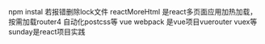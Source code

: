 npm instal 若报错删除lock文件 reactMoreHtml 是react多页面应用加热加载，按需加载router4 自动化postcss等 
vue webpack 是vue项目vuerouter vuex等sunday是react项目实践
